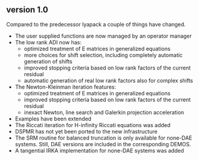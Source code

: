 ## version 1.0
Compared to the predecessor lyapack a couple of things have changed.
- The user supplied functions are now managed by an operator manager
- The low rank ADI now has:
  - optimized treatment of E matrices in generalized equations
  - more choices for shift selection, including completely automatic generation of shifts
  - improved stopping criteria based on low rank factors of the current residual
  - automatic generation of real low rank factors also for complex shifts
- The Newton-Kleinman iteration features:
  - optimized treatment of E matrices in generalized equations
  - improved stopping criteria based on low rank factors of the current residual
  - inexact Newton, line search and Galerkin projection acceleration
- Examples have been extended
- The Riccati iteration for H-infinity Riccati equations was added
- DSPMR has not yet been ported to the new infrastructure
- The SRM routine for balanced truncation is only available for none-DAE systems. Still, DAE versions are included in the corresponding DEMOS.
- A tangential IRKA implementation for none-DAE systems was added
